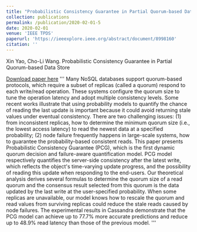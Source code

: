 ```yaml
---
title: "Probabilistic Consistency Guarantee in Partial Quorum-based Data Store"
collection: publications
permalink: /publication/2020-02-01-5
date: 2020-02-01
venue: 'IEEE TPDS'
paperurl: 'https://ieeexplore.ieee.org/abstract/document/8998160'
citation: ''
---
```

Xin Yao, Cho-Li Wang. 
Probabilistic Consistency Guarantee in Partial Quorum-based Data Store

[Download paper here](https://ieeexplore.ieee.org/abstract/document/8998160)
'''
Many NoSQL databases support quorum-based protocols, which require a subset of replicas (called a quorum) respond to each write/read operation. These systems configure the quorum size to tune the operation latency and adopt multiple consistency levels. Some recent works illustrate that using probability models to quantify the chance of reading the last update is important because it could avoid returning stale values under eventual consistency. There are two challenging issues: (1) from inconsistent replicas, how to determine the minimum quorum size (i.e., the lowest access latency) to read the newest data at a specified probability; (2) node failure frequently happens in large-scale systems, how to guarantee the probability-based consistent reads. This paper presents Probabilistic Consistency Guarantee (PCG), which is the first dynamic quorum decision and failure-aware quantification model. PCG model respectively quantifies the server-side consistency after the latest write, which reflects the object's time-varying update progress, and the possibility of reading this update when responding to the end-users. Our theoretical analysis derives several formulas to determine the quorum size of a read quorum and the consensus result selected from this quorum is the data updated by the last write at the user-specified probability. When some replicas are unavailable, our model knows how to rescale the quorum and read values from surviving replicas could reduce the stale reads caused by node failures. The experimental results in Cassandra demonstrate that the PCG model can achieve up to 77.7% more accurate predictions and reduce up to 48.9% read latency than those of the previous model.
'''